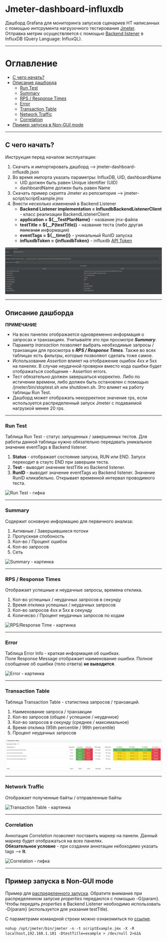 # Jmeter-dashboard-influxdb
Дашборд Grafana для мониторинга запусков сценариев НТ написанных с помощью интсрумента нагрузочного
тестирования [Jmeter](https://jmeter.apache.org/).  
Отправка метрик осуществляется с помощью 
[Backend listener](https://jmeter.apache.org/usermanual/component_reference.html#Backend_Listener)
в InfluxDB (Query Language: InfluxQL).

---
# Оглавление
* [С чего начать?](#begin)
* [Описание дашборда](#dashboardDescription)
  * [Run Test](#runTest)
  * [Summary](#summary)
  * [RPS / Response Times](#rps)
  * [Error](#error)
  * [Transaction Table](#transactionTable)
  * [Network Traffic](#network)
  * [Correlation](#correlation)
* [Пример запуска в Non-GUI mode](#example)

---
## С чего начать? <a id="begin"></a>
Инструкция перед началом эксплуатации:
1. Скачать и импортировать дашборд --> jmeter-dashboard-influxdb.json
2. Во время импорта указать параметры: InfluxDB, UID, dashboardName 
   * UID должен быть равен Unique identifier (UID)
   * dashboardName должен быть равен Name
4. Скачать пример скрипта Jmeter из репозитория --> jmeter-script/scriptExample.jmx
4. Внести несколько изменений в Backend Listener
   * **Backend Listener implementation = InfluxdbBackendListenerClient** - класс реализации BackendListenerClient
   * **application = ${__TestPlanName}** - название jmx-файла
   * **testTitle = ${__P(testTitle)}** - название теста (либо другая ~~полезная~~ информация)
   * **eventTags = ${__time()}** - уникальный RunID запуска
   * **influxdbToken = {influxdbToken}** -
    influxdb [API Token](https://docs.influxdata.com/influxdb/cloud/admin/tokens/create-token/)

![Backend Listener - картинка](https://raw.githubusercontent.com/promokk/jmeter-dashboard-influxdb/main/data/Backend_Listener.png)

---
## Описание дашборда <a id="dashboardDescription"></a>
**ПРИМЕЧАНИЕ**
* На всех панелях отображается одновременно информация о запросах и транзакциях. Учитывайте это при
просмотре **_Summary_**.  
* Параметр _transaction_ позволяет выбрать необходимые запросы / транзакции для просмотра в **_RPS / Response Times_**.
Также во всех таблицах есть фильтры, которые позволяют сделать тоже самое.  
* Использование _Assertion_ влияет на отображение ошибок 4xx и 5xx на панелях. В случае неудачной проверки
вместо кода ошибки будет отображаться сообщение - Assertion errors.
* Тест обязательно должен завершаться корректно. Либо по истичении времени, 
либо должен быть остановлен с помощью /jmeter/bin/stoptest.sh или shutdown.sh. Это влияет на работу таблицы Run Test. 
* Дашборд может отображать некорректное значение rps, 
если используется распределенный запуск Jmeter с подаваемой нагрузкой менее 20 rps.

---
### Run Test <a id="runTest"></a>
Таблица Run Test - статус запущенных / завершенных тестов. Для работы данной таблицы нужно обязательно передавать
уникальное значение eventTags в Backend listener.  
1. **Status** - отображает состояние запуска, RUN или END. Запуск переходит в стаутс END при завершии теста.
2. **Test** - выводит значение testTitle из Backend listener.
3. **RunID** - выводит значение eventTags из Backend listener. Значение RunID кликабельно. Открывает временной
интервал проводимого теста.

![Run Test - гифка](https://raw.githubusercontent.com/promokk/jmeter-dashboard-influxdb/main/data/Run_Test.gif)

---
### Summary <a id="summary"></a>
Содержит основную информацию для первичного анализа:
1. Активные / Завершившиеся потоки
2. Пропускная спобоность 
3. Кол-во / Процент ошибок
4. Кол-во запросов
5. Сеть

![Summary - картинка](https://raw.githubusercontent.com/promokk/jmeter-dashboard-influxdb/main/data/Summary.png)

---
### RPS / Response Times <a id="rps"></a>
Отображает успешные и неудачные запросы, времена отклика.
1. Кол-во успешных / неудачных запросов в секунду
2. Время отклика успешных / неудачных запросов
3. Кол-во запросов 4xx и 5xx в секунду
4. Количесво / Процент неудачных запросов по кодам

![RPS/Response Time - картинка](https://raw.githubusercontent.com/promokk/jmeter-dashboard-influxdb/main/data/RPS_Response_Time.png)

---
### Error <a id="error"></a>
Таблица Error Info - краткая информация об ошибках.  
Поле Response Message отображает наименование ошибки. Полное сообщение об ошибки (тело ответа) **не выводится**.

![Error - картинка](https://raw.githubusercontent.com/promokk/jmeter-dashboard-influxdb/main/data/Error.png)

---
### Transaction Table <a id="transactionTable"></a>
Таблица Transaction Table - статистика запросов / транзакций.
1. Наименование запроса / транзакции
2. Кол-во запросов (общее / успешное / неудачное)
3. Кол-во запросов в секунду (среднее / максимальное)
4. Время отклика (95th percentile / 99th percentile)
5. Процент неудачных запросов

![Transaction Table - картинка](https://raw.githubusercontent.com/promokk/jmeter-dashboard-influxdb/main/data/Transaction_Table.png)

---
### Network Traffic <a id="network"></a>
Отображает полученные байты / отправленные байты

![Transaction Table - картинка](https://raw.githubusercontent.com/promokk/jmeter-dashboard-influxdb/main/data/Network_Traffic.png)

---
### Correlation <a id="correlation"></a>
Аннотация _Сorrelation_ позволяет поставить маркер на панели. Данный маркер будет отображаться на всех панелях.  
**Обязательное условие** - при создании аннотации небоходимо указать tags --> **lt**.

![Correlation - гифка](https://raw.githubusercontent.com/promokk/jmeter-dashboard-influxdb/main/data/Correlation.gif)

---
## Пример запуска в Non-GUI mode <a id="example"></a>
Пример для [распределенного запуска](https://jmeter.apache.org/usermanual/remote-test.html).
Обратите внимание при распределенном запуске _properties_ передаются с помощью -G{param}.  
Чтобы передать _properties_ в Backend Listener необходимо использовать -D{param} (используется для указания testTitle).

С параметрами командной строки можно ознакомиться по
[ссылке](https://jmeter.apache.org/usermanual/get-started.html#non_gui).

~~~shell
nohup /opt/jmeter/bin/jmeter -n -t scriptExample.jmx -X -R localhost,192.168.1.101 -DtestTitle=example > /dev/null 2>&1&
~~~

